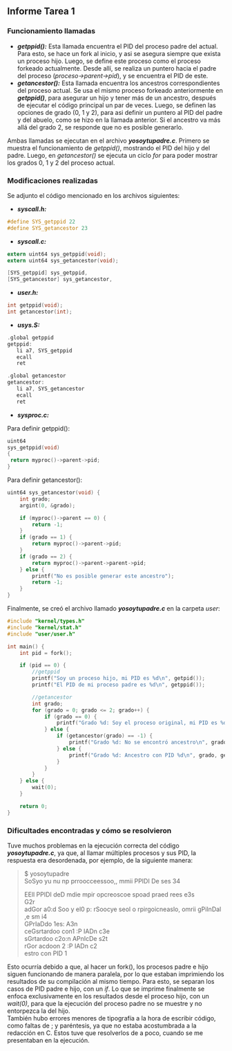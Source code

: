 ## Informe Tarea 1

### Funcionamiento llamadas
* ***getppid():*** Esta llamada encuentra el PID del proceso padre del actual. Para esto, se hace un fork al inicio, y asi se asegura siempre que exista un proceso hijo. Luego, se define este proceso como el proceso forkeado actualmente. Desde allí, se realiza un puntero hacia el padre del proceso (_proceso->parent->pid_), y se encuentra el PID de este.
* ***getancestor():*** Esta llamada encuentra los ancestros correspondientes del proceso actual. Se usa el mismo proceso forkeado anteriormente en ***getppid()***, para asegurar un hijo y tener más de un ancestro, después de ejecutar el código principal un par de veces. Luego, se definen las opciones de grado (0, 1 y 2), para asi definir un puntero al PID del padre y del abuelo, como se hizo en la llamada anterior. Si el ancestro va más allá del grado 2, se responde que no es posible generarlo. <br>

Ambas llamadas se ejecutan en el archivo ***yosoytupadre.c***. Primero se muestra el funcionamiento de _getppid()_, mostrando el PID del hijo y del padre. Luego, en _getancestor()_ se ejecuta un ciclo _for_ para poder mostrar los grados 0, 1 y 2 del proceso actual. 

### Modificaciones realizadas
Se adjunto el código mencionado en los archivos siguientes:
* ***syscall.h:***
```c
#define SYS_getppid 22
#define SYS_getancestor 23
 ```
* ***syscall.c:***
 ```c
extern uint64 sys_getppid(void);
extern uint64 sys_getancestor(void);
 
 [SYS_getppid] sys_getppid,
[SYS_getancestor] sys_getancestor,
 ```
* ***user.h:***
 ```c
int getppid(void); 
int getancestor(int);
 ```
* ***usys.S:***
 ```c
.global getppid
getppid:
    li a7, SYS_getppid
    ecall
    ret

.global getancestor
getancestor:
    li a7, SYS_getancestor
    ecall
    ret
 ```
* ***sysproc.c:*** <br>

Para definir getppid():
 ```c
 uint64
sys_getppid(void)
{
  return myproc()->parent->pid;
}
```
Para definir getancestor():
```c
uint64 sys_getancestor(void) {
    int grado;
    argint(0, &grado);

    if (myproc()->parent == 0) {
        return -1;
    }
    if (grado == 1) {
        return myproc()->parent->pid;
    }
    if (grado == 2) {
        return myproc()->parent->parent->pid;
    } else {
        printf("No es posible generar este ancestro");
        return -1;
    }
}
```
Finalmente, se creó el archivo llamado ***yosoytupadre.c*** en la carpeta _user_:
```c
#include "kernel/types.h"
#include "kernel/stat.h"
#include "user/user.h"

int main() {
    int pid = fork();

    if (pid == 0) {
        //getppid
        printf("Soy un proceso hijo, mi PID es %d\n", getpid());
        printf("El PID de mi proceso padre es %d\n", getppid());

        //getancestor
        int grado;
        for (grado = 0; grado <= 2; grado++) {
            if (grado == 0) {
                printf("Grado %d: Soy el proceso original, mi PID es %d\n", grado, getpid());
            } else {
                if (getancestor(grado) == -1) {
                    printf("Grado %d: No se encontró ancestro\n", grado);
                } else {
                    printf("Grado %d: Ancestro con PID %d\n", grado, getancestor(grado));
                }
            }
        }
    } else {
        wait(0);
    }

    return 0;
}
```

### Dificultades encontradas y cómo se resolvieron
Tuve muchos problemas en la ejecución correcta del código ***yosoytupadre.c***, ya que, al llamar múltiples procesos y sus PID, la respuesta era desordenada, por ejemplo, de la siguiente manera:
> $ yosoytupadre <br>
>SoSyo yu nu np prroocceessoo,,  mmii  PPIDI De ses  34 <br>
>
>EEll  PPIDI deD  mdie  mpir opcreoscoe spoad praed rees  e3s <br>
 >G2r <br>
>adGor a0:d Soo y el0 p: rSoocye seol o rpirgoicneaslo,  omrii gPiInDal ,e sm i4 <br>
 >GPrIaDdo  1es:  A3n <br>
>ceGsrtardoo  con1 :P IADn c3e <br>
>sGrtardoo  c2o:n  APnIcDe s2t <br>
>rGor acdoon 2 :P IADn c2 <br>
>estro con PID 1 <br>

Esto ocurría debido a que, al hacer un fork(), los procesos padre e hijo siguen funcionando de manera paralela, por lo que estaban imprimiendo los resultados de su compilación al mismo tiempo. Para esto, se separan los casos de PID padre e hijo, con un _if_. Lo que se imprime finalmente se enfoca exclusivamente en los resultados desde el proceso hijo, con un _wait(0)_, para que la ejecución del proceso padre no se muestre y no entorpezca la del hijo. <br>
También hubo errores menores de tipografía a la hora de escribir código, como faltas de ; y paréntesis, ya que no estaba acostumbrada a la redacción en C. Estos tuve que resolverlos de a poco, cuando se me presentaban en la ejecución.













